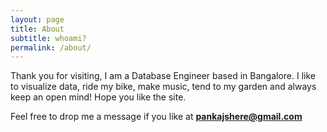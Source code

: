 ```yaml
---
layout: page
title: About
subtitle: whoami?
permalink: /about/
---
```


Thank you for visiting, I am a Database Engineer based in Bangalore. I like to visualize data, ride my bike, make music, tend to my garden and always keep an open mind! Hope you like the site. 

Feel free to drop me a message if you like at <span style="color:orange; font-weight: bold; text-decoration: underline;"><a href="mailto:pankajshere@gmail.com">pankajshere@gmail.com</a></span>